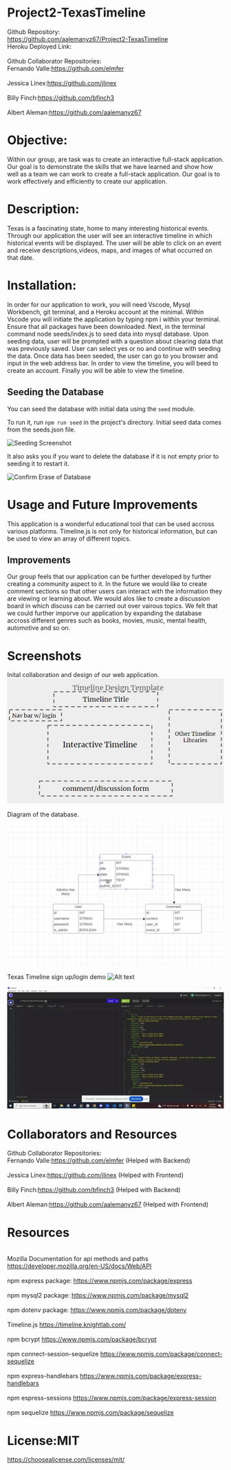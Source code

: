 # Project2-TexasTimeline
Github Repository:
<br>https://github.com/aalemanyz67/Project2-TexasTimeline<br>
Heroku Deployed Link:
<br><br>
Github Collaborator Repositories:
<br>Fernando Valle:https://github.com/elmfer<br>
<br>Jessica Linex:https://github.com/jlinex<br>
<br>Billy Finch:https://github.com/bfinch3<br>
<br>Albert Aleman:https://github.com/aalemanyz67<br>

# Objective:
Within our group, are task was to create an interactive full-stack  application. Our goal is to demonstrate the skills that we have learned and show how well as a team we can work to create a full-stack application. Our goal is to work effectively and efficiently to create our application.
# Description:
Texas is a fascinating state, home to many interesting historical events. Through our application the user will see an interactive timeline in which historical events will be displayed. The user will be able to click on an event and receive descriptions,videos, maps, and images of what occurred on that date.
# Installation:
In order for our application to work, you will need Vscode, Mysql Workbench, git terminal, and a Heroku account at the minimal.
Within Vscode you will initiate the application by typing npm i within your terminal. Ensure that all packages have been downloaded.
Next, in the terminal command node seeds/index.js to seed data into mysql database. Upon seeding data, user will be prompted with a question about clearing data that was previously saved. User can select yes or no and continue with seeding the data. Once data has been seeded, the user can go to you browser and input in the web address bar. In order to view the timeline, you will beed to create an account. Finally you will be able to view the timeline.

## Seeding the Database

You can seed the database with initial data using the `seed` module.

To run it, run `npm run seed` in the project's directory. Initial seed data comes from the seeds.json file.

![Seeding Screenshot](https://user-images.githubusercontent.com/143160375/280835681-c8dd42d4-63e3-4d5e-9a3d-f69b97bac78c.png)

It also asks you if you want to delete the database if it is not empty prior to seeding it to restart it.

![Confirm Erase of Database](https://user-images.githubusercontent.com/143160375/280835807-3fc53936-d7c2-4ac3-9acb-6a8880f7e533.png)

# Usage and Future Improvements
This application is a wonderful educational tool that can be used accross various platforms. Timeline.js is not only for historical information, but can be used to view an array of different topics.
 ## Improvements
 Our group feels that our application can be further developed by further creating a community aspect to it. In the future we would like to create comment sections so that other users can interact with the information they are viewing or learning about. We would alos like to create a discussion board in which discuss can be carried out over vairous topics. We felt that we could further imporve our application by expanding the database accross different genres such as books, movies, music, mental health, automotive and so on. 

 # Screenshots
 Inital collaboration and design of our web application.
 <br>![Alt text](<public/images/design template.png>)<br>

 Diagram of the database.
<br>![Alt text](<public/images/database diagram.png>)<br>

 Texas Timeline sign up/login demo
 ![Alt text](public/images/demo.gif)

![Alt text](image.png)
 
 # Collaborators and Resources
 Github Collaborator Repositories:
<br>Fernando Valle:https://github.com/elmfer (Helped with Backend)<br>
<br>Jessica Linex:https://github.com/jlinex (Helped with Frontend)<br>
<br>Billy Finch:https://github.com/bfinch3 (Helped with Backend)<br>
<br>Albert Aleman:https://github.com/aalemanyz67 (Helped with Frontend)<br>

# Resources
<br>Mozilla Documentation for api methods and paths https://developer.mozilla.org/en-US/docs/Web/API<br>
<br>npm express package: https://www.npmjs.com/package/express<br>
<br>npm mysql2 package: https://www.npmjs.com/package/mysql2<br>
<br>npm dotenv package: https://www.npmjs.com/package/dotenv<br>
<br>Timeline.js https://timeline.knightlab.com/<br>
<br>npm bcrypt https://www.npmjs.com/package/bcrypt<br>
<br>npm connect-session-sequelize https://www.npmjs.com/package/connect-sequelize<br>
<br>npm express-handlebars https://www.npmjs.com/package/express-handlebars<br>
<br>npm espress-sessions https://www.npmjs.com/package/express-session <br>
<br>npm sequelize https://www.npmjs.com/package/sequelize <br>

# License:MIT
https://choosealicense.com/licenses/mit/



